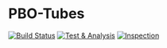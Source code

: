 # PBO-Tubes

[![Build Status](https://github.com/mghiyats/PBO-Tubes/actions/workflows/maven.yml/badge.svg)](https://github.com/mghiyats/PBO-Tubes/actions/workflows/maven.yml)
[![Test & Analysis](https://github.com/mghiyats/PBO-Tubes/actions/workflows/tests.yml/badge.svg)](https://github.com/mghiyats/PBO-Tubes/actions/workflows/tests.yml)
[![Inspection](https://github.com/mghiyats/PBO-Tubes/actions/workflows/inspecton.yml/badge.svg)](https://github.com/mghiyats/PBO-Tubes/actions/workflows/inspection.yml)
